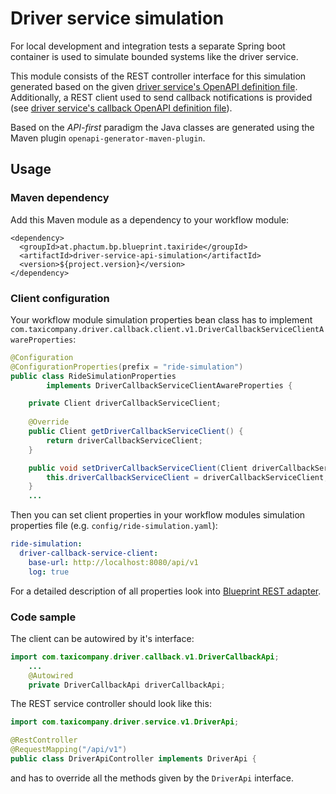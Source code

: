 # Driver service simulation

For local development and integration tests a separate Spring boot container is used to simulate bounded systems like the driver service.

This module consists of the REST controller interface for this simulation generated based on the given [driver service's OpenAPI definition file](../driver-service-api.yaml). Additionally, a REST client used to send callback notifications is provided (see [driver service's callback OpenAPI definition file](../driver-service-callback-api.yaml)).

Based on the *API-first* paradigm the Java classes are generated using the Maven plugin `openapi-generator-maven-plugin`.

## Usage

### Maven dependency

Add this Maven module as a dependency to your workflow module:

```
<dependency>
  <groupId>at.phactum.bp.blueprint.taxiride</groupId>
  <artifactId>driver-service-api-simulation</artifactId>
  <version>${project.version}</version>
</dependency>
```

### Client configuration

Your workflow module simulation properties bean class has to implement `com.taxicompany.driver.callback.client.v1.DriverCallbackServiceClientAwareProperties`:

```java
@Configuration
@ConfigurationProperties(prefix = "ride-simulation")
public class RideSimulationProperties
        implements DriverCallbackServiceClientAwareProperties {

    private Client driverCallbackServiceClient;
    
    @Override
    public Client getDriverCallbackServiceClient() {
        return driverCallbackServiceClient;
    }

    public void setDriverCallbackServiceClient(Client driverCallbackServiceClient) {
        this.driverCallbackServiceClient = driverCallbackServiceClient;
    }
    ...
```

Then you can set client properties in your workflow modules simulation properties file (e.g. `config/ride-simulation.yaml`):

```yaml
ride-simulation:
  driver-callback-service-client:
    base-url: http://localhost:8080/api/v1
    log: true
```

For a detailed description of all properties look into [Blueprint REST adapter](../../../blueprint-adapters/blueprint-rest-adapter).

### Code sample

The client can be autowired by it's interface:

```java
import com.taxicompany.driver.callback.v1.DriverCallbackApi;
    ...
    @Autowired
    private DriverCallbackApi driverCallbackApi;
```

The REST service controller should look like this:

```java
import com.taxicompany.driver.service.v1.DriverApi;

@RestController
@RequestMapping("/api/v1")
public class DriverApiController implements DriverApi {
```

and has to override all the methods given by the `DriverApi` interface.